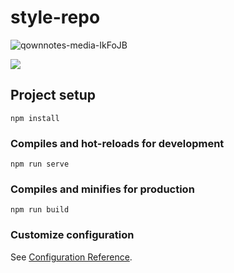 # style-repo
![qownnotes-media-IkFoJB](media/qownnotes-media-IkFoJB.png)

![](file://D:\LOG\MarkText\IMGS\2022-05-16-14-59-42-image.png?msec=1652684382913)

## Project setup
```
npm install
```

### Compiles and hot-reloads for development
```
npm run serve
```

### Compiles and minifies for production
```
npm run build
```

### Customize configuration
See [Configuration Reference](https://cli.vuejs.org/config/).

